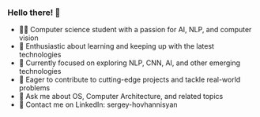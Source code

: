 ### Hello there! 👋

- 👨‍💻 Computer science student with a passion for AI, NLP, and computer vision 
- 🧠 Enthusiastic about learning and keeping up with the latest technologies
- 🌱 Currently focused on exploring NLP, CNN, AI, and other emerging technologies
- 🤔 Eager to contribute to cutting-edge projects and tackle real-world problems
- 💬 Ask me about OS, Computer Architecture, and related topics
- 🔗 Contact me on LinkedIn: sergey-hovhannisyan
